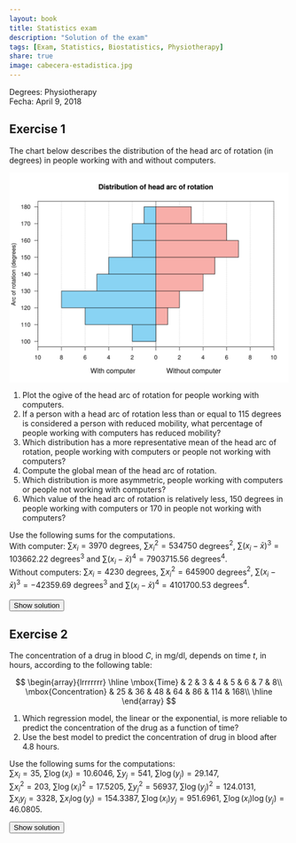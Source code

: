 ```yaml
---
layout: book
title: Statistics exam
description: "Solution of the exam"
tags: [Exam, Statistics, Biostatistics, Physiotherapy]
share: true
image: cabecera-estadistica.jpg
---
```




Degrees: Physiotherapy  
Fecha: April 9, 2018

## Exercise 1


The chart below describes the distribution of the head arc of rotation (in degrees) in people working with and without computers.

<img src="img/histogram_head_arc_rotation-1.svg" title="plot of chunk histogram_head_arc_rotation" alt="plot of chunk histogram_head_arc_rotation" style="display: block; margin: auto;" />

1. Plot the ogive of the head arc of rotation for people working with computers.
2. If a person with a head arc of rotation less than or equal to 115 degrees is considered a person with reduced mobility, what percentage of people working with computers has reduced mobility?
3. Which distribution has a more representative mean of the head arc of rotation, people working with computers or people not working with computers? 
4. Compute the global mean of the head arc of rotation.
5. Which distribution is more asymmetric, people working with computers or people not working with computers?
6. Which value of the head arc of rotation is relatively less, 150 degrees in people working with computers or 170 in people not working with computers?

Use the following sums for the computations.  
With computer: $\sum x_i=3970$ degrees, $\sum x_i^2=534750$ degrees$^2$, $\sum (x_i-\bar x)^3=103662.22$ degrees$^3$ and $\sum (x_i-\bar x)^4=7903715.56$ degrees$^4$.  
Without computers: $\sum x_i=4230$ degrees, $\sum x_i^2=645900$ degrees$^2$, $\sum (x_i-\bar x)^3=-42359.69$ degrees$^3$ and $\sum (x_i-\bar x)^4=4101700.53$ degrees$^4$.

<div><button class="solution">Show solution</button></div>
<div id="solution" style="display: none">
1.
<img src="img/ogive_head_arc_rotation-1.svg" title="plot of chunk ogive_head_arc_rotation" alt="plot of chunk ogive_head_arc_rotation" style="display: block; margin: auto;" />

2. $F(115)=0.1667 \rightarrow 16.67%$ of people working with computers have reduced mobility.<br/>
3. With computer: $\bar x=132.3333$ degrees, $s_x^2=312.8889$ degrees², $s_x=17.6887$ degrees and $cv_x=0.1337$<br/>
Without computer:  $\bar x=151.0714$ degrees, $s_x^2=245.2806$ degrees², $s_x=15.6614$ degrees and $cv_x=0.1037$<br/>
The mean of people working without computer is more representative than the mean of people working with computers since its coefficient of variation is smaller.<br/>
4. $\bar x=141.3793$.<br/>
5. With computer $g_1=0.6243$ and without computer $g_1=-0.3938$. Therefore, the distribution of people working with computers is more asymmetric.<br/>
6. Standard scores: $z(150)=0.9988$ and $z(170)=1.2086$. Therefore, an arc of rotation of 150 degrees in people working with computers is relatively smaller than an arc of rotation of 170 in people working without computers.
</div>


## Exercise 2
The concentration of a drug in blood $C$, in mg/dl, depends on time $t$, in hours, according to the following table:



$$
\begin{array}{lrrrrrrr}
\hline
\mbox{Time} & 2 & 3 & 4 & 5 & 6 & 7 & 8\\
\mbox{Concentration} & 25 & 36 & 48 & 64 & 86 & 114 & 168\\
\hline
\end{array}
$$

1. Which regression model, the linear or the exponential, is more reliable to predict the concentration of the drug as a function of time?
2. Use the best model to predict the concentration of drug in blood after $4.8$ hours.
<!-- 3. According to the logarithmic model, how many hours must pass to have a drug concentration of 100 mg/dl in blood? -->

Use the following sums for the computations:  
$\sum x_i=35$, $\sum \log(x_i)=10.6046$, $\sum y_j=541$, $\sum \log(y_j)=29.147$,  
$\sum x_i^2=203$, $\sum \log(x_i)^2=17.5205$, $\sum y_j^2=56937$, $\sum \log(y_j)^2=124.0131$,  
$\sum x_iy_j=3328$, $\sum x_i\log(y_j)=154.3387$, $\sum \log(x_i)y_j=951.6961$, $\sum \log(x_i)\log(y_j)=46.0805$.

<div><button class="solution">Show solution</button></div>
<div id="solution" style="display: none">

1. Linear model of Concentration on Time: <br/>
$\bar x=5$ hours, $s_x^2=4$ hours² . <br/>
$\bar y=77.2857$ mg/dl, $s_y^2=2160.7755$ (mg/dl)². <br/>
$s_{xy}=89$ hours⋅mg/dl. <br/>
Linear coefficient of determination of Concentration on Time $r^2=0.9165$. <br/>

Exponential model of Concentration on Time: <br/>
$\overline{\log(y)}=4.1639$ log(mg/dl), $s_{\log(y)}^2=0.3785$ log(mg/dl)². <br/>
$s_{x\log(y)}=1.2291$ hours⋅log(mg/dl). <br/>
Exponential coefficient of determination of Concentration on Time $r^2=0.9979$. <br/>
Therefore, the exponential model explains better than the linear one the relation between the concentration and time, since its coefficient of determination is greater.<br/>
2. Exponential model of Concentration on Time: $y=e^{2.6275 + 0.3073x}$. <br/>
$y(4.8)=60.4853$ mg/dl.
</div>





